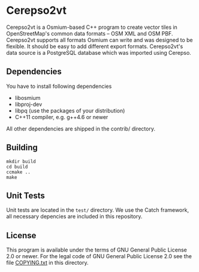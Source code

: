 Cerepso2vt
==========

Cerepso2vt is a Osmium-based C++ program to create vector tiles in
OpenStreetMap's common data formats – OSM XML and OSM PBF. Cerepso2vt
supports all formats Osmium can write and was designed to be flexible.
It should be easy to add different export formats.
Cerepso2vt's data source is a PostgreSQL database which was imported
using Cerepso.


Dependencies
------------

You have to install following dependencies

* libosmium
* libproj-dev
* libpq (use the packages of your distribution)
* C++11 compiler, e.g. g++4.6 or newer

All other dependencies are shipped in the contrib/ directory.


Building
--------

```
mkdir build
cd build
ccmake ..
make
```


Unit Tests
----------

Unit tests are located in the `test/` directory. We use the Catch framework, all
necessary depencies are included in this repository.


License
-------
This program is available under the terms of GNU General Public License 2.0 or
newer. For the legal code of GNU General Public License 2.0 see the file [COPYING.txt](COPYING.txt) in this directory.
